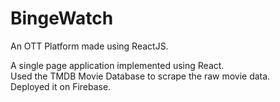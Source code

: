 # BingeWatch

An OTT Platform made using ReactJS.

A single page application implemented using React.<br/>
Used the TMDB Movie Database to scrape the raw movie data.<br/>
Deployed it on Firebase.

